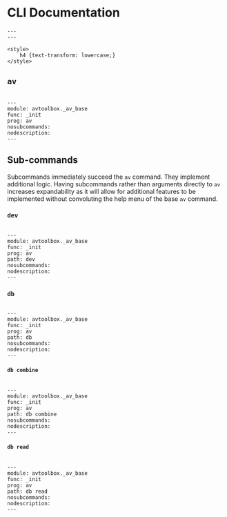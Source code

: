 # CLI Documentation

```{raw} html
---
---

<style>
	h4 {text-transform: lowercase;}
</style>
```

## `av`

```{autosimple} avtoolbox._av_base._init
```

```{argparse}
---
module: avtoolbox._av_base
func: _init
prog: av
nosubcommands:
nodescription:
---
```

## Sub-commands

Subcommands immediately succeed the `av` command. They implement additional logic. Having subcommands rather than arguments directly to `av` increases expandability as it will allow for additional features to be implemented without convoluting the help menu of the base `av` command.

### `dev`

```{autosimple} avtoolbox.dev._init
```

```{argparse}
---
module: avtoolbox._av_base
func: _init
prog: av
path: dev
nosubcommands:
nodescription:
---
```

### `db`

```{autosimple} avtoolbox.db._init
```

```{argparse}
---
module: avtoolbox._av_base
func: _init
prog: av
path: db
nosubcommands:
nodescription:
---
```

#### `db combine`

```{autosimple} avtoolbox.db._run_combine
```

```{argparse}
---
module: avtoolbox._av_base
func: _init
prog: av
path: db combine 
nosubcommands:
nodescription:
---
```

#### `db read`

```{autosimple} avtoolbox.db._run_read
```

```{argparse}
---
module: avtoolbox._av_base
func: _init
prog: av
path: db read 
nosubcommands:
nodescription:
---
```
